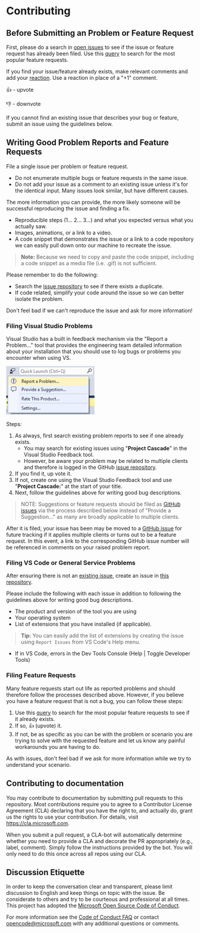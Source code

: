 # Contributing 

## Before Submitting an Problem or Feature Request
First, please do a search in [open issues](https://github.com/Microsoft/project-cascade/issues) to see if the issue or feature request has already been filed. Use this [query](https://github.com/Microsoft/project-cascade/issues?q=is%3Aopen+is%3Aissue+label%3Afeature-request+sort%3Areactions-%2B1-desc) to search for the most popular feature requests.

If you find your issue/feature already exists, make relevant comments and add your [reaction](https://github.com/blog/2119-add-reactions-to-pull-requests-issues-and-comments). Use a reaction in place of a "+1" comment.

👍 - upvote

👎 - downvote

If you cannot find an existing issue that describes your bug or feature, submit an issue using the guidelines below.

## Writing Good Problem Reports and Feature Requests

File a single issue per problem or feature request.

* Do not enumerate multiple bugs or feature requests in the same issue.
* Do not add your issue as a comment to an existing issue unless it's for the identical input. Many issues look similar, but have different causes.

The more information you can provide, the more likely someone will be successful reproducing the issue and finding a fix. 

* Reproducible steps (1... 2... 3...) and what you expected versus what you actually saw. 
* Images, animations, or a link to a video. 
* A code snippet that demonstrates the issue or a link to a code repository we can easily pull down onto our machine to recreate the issue. 

> **Note:** Because we need to copy and paste the code snippet, including a code snippet as a media file (i.e. .gif) is not sufficient. 

Please remember to do the following:

* Search the [issue repository](https://github.com/Microsoft/project-cascade/issues) to see if there exists a duplicate. 
* If code related, simplify your code around the issue so we can better isolate the problem. 

Don't feel bad if we can't reproduce the issue and ask for more information!

### Filing Visual Studio Problems

Visual Studio has a built in feedback mechanism via the "Report a Problem..." tool that provides the engineering team detailed information about your installation that you should use to log bugs or problems you encounter when using VS.

![Image of Report a Problem...](docs/media/vs-feedback.png) 

Steps: 
1. As always, first search existing problem reports to see if one already exists.  
    - You may search for existing issues using "**Project Cascade**" in the Visual Studio Feedback tool.
    - However, be aware your problem may be related to multiple clients and therefore is logged in the GitHub [issue repository](https://github.com/Microsoft/project-cascade/issues).
2. If you find it, up vote it.
3. If not, create one using the Visual Studio Feedback tool and use "**Project Cascade:**" at the start of your title.
4. Next, follow the guidelines above for writing good bug descriptions.

> NOTE: Suggestions or feature requests should be filed as [GitHub issues](https://github.com/Microsoft/project-cascade/issues) via the process described below instead of "Provide a Suggestion..." as many are broadly applicable to multiple clients.

After it is filed, your issue has been may be moved to a [GitHub issue](https://github.com/Microsoft/project-cascade/issues) for future tracking if it applies multiple clients or turns out to be a feature request. In this event, a link to the corresponding GitHub issue number will be referenced in comments on your raised problem report. 

### Filing VS Code or General Service Problems 

After ensuring there is not an [existing issue](https://github.com/Microsoft/project-cascade/issues), create an issue in [this repository](https://github.com/Microsoft/project-cascade/issues). 

Please include the following with each issue in addition to following the guidelines above for writing good bug descriptions.

* The product and version of the tool you are using
* Your operating system
* List of extensions that you have installed (if applicable). 

> **Tip:** You can easily add the list of extensions by creating the issue using `Report Issues` from VS Code's Help menu. 

* If in VS Code, errors in the Dev Tools Console (Help | Toggle Developer Tools)

### Filing Feature Requests
Many feature requests start out life as reported problems and should therefore follow the processes described above.  However, if you believe you have a feature request that is not a bug, you can follow these steps:

1. Use this [query](https://github.com/Microsoft/project-cascade/issues?q=is%3Aopen+is%3Aissue+label%3Afeature-request+sort%3Areactions-%2B1-desc) to search for the most popular feature requests to see if it already exists.  
2. If so, 👍 (upvote) it.
3. If not, be as specific as you can be with the problem or scenario you are trying to solve with the requested feature and let us know any painful workarounds you are having to do.

As with issues, don't feel bad if we ask for more information while we try to understand your scenario.

## Contributing to documentation

You may contribute to documentation by submitting pull requests to this repository. Most contributions require you to agree to a Contributor License Agreement (CLA) declaring that you have the right to, and actually do, grant us the rights to use your contribution. For details, visit https://cla.microsoft.com.

When you submit a pull request, a CLA-bot will automatically determine whether you need to provide
a CLA and decorate the PR appropriately (e.g., label, comment). Simply follow the instructions
provided by the bot. You will only need to do this once across all repos using our CLA.

## Discussion Etiquette
In order to keep the conversation clear and transparent, please limit discussion to English and keep things on topic with the issue. Be considerate to others and try to be courteous and professional at all times. This project has adopted the [Microsoft Open Source Code of Conduct](https://opensource.microsoft.com/codeofconduct/).

For more information see the [Code of Conduct FAQ](https://opensource.microsoft.com/codeofconduct/faq/) or contact [opencode@microsoft.com](mailto:opencode@microsoft.com) with any additional questions or comments.
